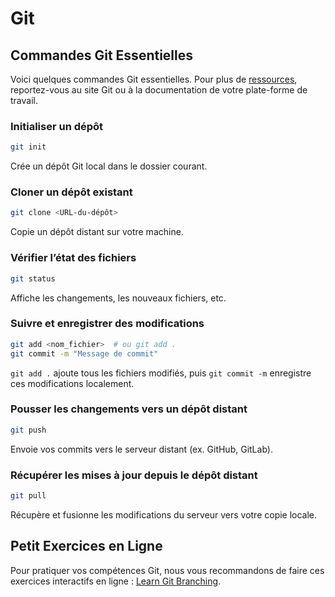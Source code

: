 # Git

## Commandes Git Essentielles

Voici quelques commandes Git essentielles. Pour plus de [ressources](https://www.jesuisundev.com/comprendre-git-en-7-minutes/), reportez-vous au site Git ou à la documentation de votre plate-forme de travail.

### Initialiser un dépôt

```sh
git init
```

Crée un dépôt Git local dans le dossier courant.

### Cloner un dépôt existant

```sh
git clone <URL-du-dépôt>
```

Copie un dépôt distant sur votre machine.

### Vérifier l’état des fichiers

```sh
git status
```

Affiche les changements, les nouveaux fichiers, etc.

### Suivre et enregistrer des modifications

```sh
git add <nom_fichier>  # ou git add .
git commit -m "Message de commit"
```

`git add .` ajoute tous les fichiers modifiés, puis `git commit -m` enregistre ces modifications localement.

### Pousser les changements vers un dépôt distant

```sh
git push
```

Envoie vos commits vers le serveur distant (ex. GitHub, GitLab).

### Récupérer les mises à jour depuis le dépôt distant

```sh
git pull
```

Récupère et fusionne les modifications du serveur vers votre copie locale.

## Petit Exercices en Ligne

Pour pratiquer vos compétences Git, nous vous recommandons de faire ces exercices interactifs en ligne : [Learn Git Branching](https://learngitbranching.js.org/).
